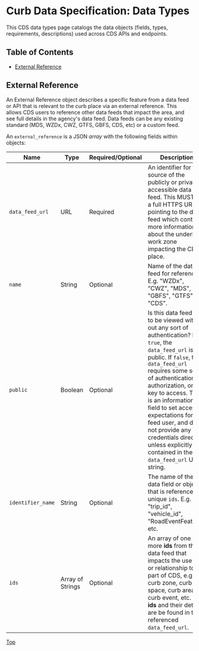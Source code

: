 # Curb Data Specification: **Data Types**

This CDS data types page catalogs the data objects (fields, types, requirements, descriptions) used across CDS APIs and endpoints.

## Table of Contents

- [External Reference](#external-reference)

## External Reference

An External Reference object describes a specific feature from a data feed or API that is relevant to the curb place via an external reference. This allows CDS users to reference other data feeds that impact the area, and see full details in the agency's data feed. Data feeds can be any existing standard (MDS, WZDx, CWZ, GTFS, GBFS, CDS, etc) or a custom feed.

An `external_reference` is a JSON *array* with the following fields within objects:

| Name   | Type   | Required/Optional   | Description   |
| ------ | ------ | ------------------- | ------------- |
| `data_feed_url` | URL | Required | An identifier for the source of the publicly or privately accessible data feed. This MUST be a full HTTPS URL pointing to the data feed which contains more information about the underlying work zone impacting the CDS place. |
| `name` | String | Optional | Name of the data feed for reference. E.g. "WZDx", "CWZ", "MDS", "GBFS", "GTFS", "CDS". |
| `public` | Boolean | Optional | Is this data feed able to be viewed with out any sort of authentication? If `true`, the `data_feed_url` is public. If `false`, the `data_feed_url` requires some sort of authentication, authorization, or API key to access. This is an informational field to set access expectations for the feed user, and does not provide any credentials directly unless explicitly contained in the `data_feed_url` URL string. |
| `identifier_name` | String | Optional | The name of the data field or object that is referenced by unique `ids`. E.g. "id", "trip_id", "vehicle_id", "RoadEventFeature", etc. |
| `ids` | Array of Strings | Optional | An array of one or more **ids** from the data feed that impacts the use of or relationship to part of CDS, e.g. a curb zone, curb space, curb area, curb event, etc. The **ids** and their details are be found in the referenced `data_feed_url`. |

[Top][toc]

[toc]: #table-of-contents
